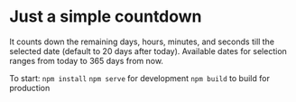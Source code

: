 # Just a simple countdown

It counts down the remaining days, hours, minutes, and seconds till the selected date (default to 20 days after today). Available dates for selection ranges from today to 365 days from now.

To start:
`npm install`
`npm serve` for development
`npm build` to build for production
